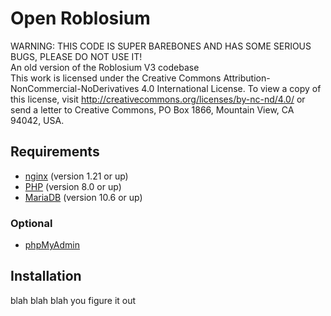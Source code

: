 # Open Roblosium
WARNING: THIS CODE IS SUPER BAREBONES AND HAS SOME SERIOUS BUGS, PLEASE DO NOT USE IT!  
An old version of the Roblosium V3 codebase  
This work is licensed under the Creative Commons Attribution-NonCommercial-NoDerivatives 4.0 International License. To view a copy of this license, visit http://creativecommons.org/licenses/by-nc-nd/4.0/ or send a letter to Creative Commons, PO Box 1866, Mountain View, CA 94042, USA.
## Requirements
- [nginx](https://nginx.org/en/download.html) (version 1.21 or up)
- [PHP](https://www.php.net/downloads) (version 8.0 or up)
- [MariaDB](https://mariadb.org/download/) (version 10.6 or up)
### Optional
- [phpMyAdmin](https://www.phpmyadmin.net/downloads/)
## Installation
blah blah blah you figure it out
